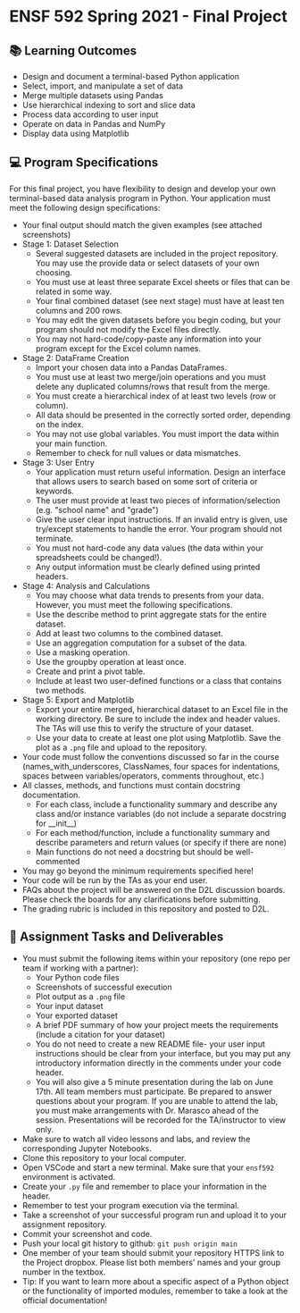 # ENSF 592 Spring 2021 - Final Project

## 📚 Learning Outcomes
* Design and document a terminal-based Python application
* Select, import, and manipulate a set of data
* Merge multiple datasets using Pandas
* Use hierarchical indexing to sort and slice data
* Process data according to user input
* Operate on data in Pandas and NumPy
* Display data using Matplotlib

## 💻 Program Specifications
For this final project, you have flexibility to design and develop your own terminal-based data analysis program in Python.
Your application must meet the following design specifications:
* Your final output should match the given examples (see attached screenshots)
* Stage 1: Dataset Selection
  * Several suggested datasets are included in the project repository. You may use the provide data or select datasets of your own choosing.
  * You must use at least three separate Excel sheets or files that can be related in some way.
  * Your final combined dataset (see next stage) must have at least ten columns and 200 rows.
  * You may edit the given datasets before you begin coding, but your program should not modify the Excel files directly.
  * You may not hard-code/copy-paste any information into your program except for the Excel column names.
* Stage 2: DataFrame Creation
  * Import your chosen data into a Pandas DataFrames. 
  * You must use at least two merge/join operations and you must delete any duplicated columns/rows that result from the merge.
  * You must create a hierarchical index of at least two levels (row or column).
  * All data should be presented in the correctly sorted order, depending on the index.
  * You may not use global variables. You must import the data within your main function.
  * Remember to check for null values or data mismatches.
* Stage 3: User Entry
  * Your application must return useful information. Design an interface that allows users to search based on some sort of criteria or keywords.
  * The user must provide at least two pieces of information/selection (e.g. "school name" and "grade")
  * Give the user clear input instructions. If an invalid entry is given, use try/except statements to handle the error. Your program should not terminate.
  * You must not hard-code any data values (the data within your spreadsheets could be changed!).
  * Any output information must be clearly defined using printed headers.
* Stage 4: Analysis and Calculations
  * You may choose what data trends to presents from your data. However, you must meet the following specifications.
  * Use the describe method to print aggregate stats for the entire dataset.
  * Add at least two columns to the combined dataset.
  * Use an aggregation computation for a subset of the data.
  * Use a masking operation.
  * Use the groupby operation at least once.
  * Create and print a pivot table.
  * Include at least two user-defined functions or a class that contains two methods.
* Stage 5: Export and Matplotlib
  * Export your entire merged, hierarchical dataset to an Excel file in the working directory. Be sure to include the index and header values. The TAs will use this to verify the structure of your dataset.
  * Use your data to create at least one plot using Matplotlib. Save the plot as a `.png` file and upload to the repository.
* Your code must follow the conventions discussed so far in the course (names_with_underscores, ClassNames, four spaces for indentations, spaces between variables/operators, comments throughout, etc.)
* All classes, methods, and functions must contain docstring documentation.
    * For each class, include a functionality summary and describe any class and/or instance variables (do not include a separate docstring for \_\_init\_\_)
    * For each method/function, include a functionality summary and describe parameters and return values (or specify if there are none)
    * Main functions do not need a docstring but should be well-commented 
* You may go beyond the minimum requirements specified here!
* Your code will be run by the TAs as your end user.
* FAQs about the project will be answered on the D2L discussion boards. Please check the boards for any clarifications before submitting.
* The grading rubric is included in this repository and posted to D2L.

## 📝 Assignment Tasks and Deliverables
* You must submit the following items within your repository (one repo per team if working with a partner):
    * Your Python code files
	* Screenshots of successful execution
	* Plot output as a `.png` file 
	* Your input dataset
	* Your exported dataset
	* A brief PDF summary of how your project meets the requirements (include a citation for your dataset)
	* You do not need to create a new README file- your user input instructions should be clear from your interface, but you may put any introductory information directly in the comments under your code header.	
	* You will also give a 5 minute presentation during the lab on June 17th. All team members must participate. Be prepared to answer questions about your program. If you are unable to attend the lab, you must make arrangements with Dr. Marasco ahead of the session. Presentations will be recorded for the TA/instructor to view only.
* Make sure to watch all video lessons and labs, and review the corresponding Jupyter Notebooks.
* Clone this repository to your local computer.
* Open VSCode and start a new terminal. Make sure that your `ensf592` environment is activated.
* Create your `.py` file and remember to place your information in the header.
* Remember to test your program execution via the terminal.
* Take a screenshot of your successful program run and upload it to your assignment repository.
* Commit your screenshot and code.
* Push your local git history to github: `git push origin main`
* One member of your team should submit your repository HTTPS link to the Project dropbox. Please list both members' names and your group number in the textbox.
* Tip: If you want to learn more about a specific aspect of a Python object or the functionality of imported modules, remember to take a look at the official documentation!
